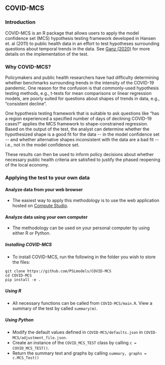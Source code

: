 
## COVID-MCS

### Introduction

COVID-MCS is an R package that allows users to apply the model confidence set (MCS) hypothesis testing framework developed in Hansen et. al (2011) to public health data in an effort to test hypotheses surrounding questions about temporal trends in the data. See [Ganz (2020)](https://www.aei.org/profile/scott-c-ganz/) for more details on the implementation of the test.
### Why COVID-MCS?

Policymakers and public health researchers have had difficulty determining whether benchmarks surrounding trends in the intensity of the COVID-19 pandemic. One reason for the confusion is that commonly-used hypothesis testing methods, e.g., t-tests for mean comparisons or linear regression models, are poorly suited for questions about shapes of trends in data, e.g., “consistent decline”.

One hypothesis testing framework that is suitable to ask questions like “has a region experienced a specified number of days of declining COVID-19 cases?” applies the MCS framework to shape-constrained regression. Based on the output of the test, the analyst can determine whether the hypothesized shape is a good fit for the data -- in the model confidence set -- and whether alternative shapes inconsistent with the data are a bad fit -- i.e., not in the model confidence set.

These results can then be used to inform policy decisions about whether necessary public health criteria are satisfied to justify the phased reopening of the local economy.

### Applying the test to your own data

#### Analyze data from your web browser

* The easiest way to apply this methodology is to use the web application hosted on [Compute Studio](https://compute.studio/PSLmodels/COVID-MCS/).

#### Analyze data using your own computer

* The methodology can be used on your personal computer by using either R or Python.

##### Installing COVID-MCS

* To install COVID-MCS, run the following in the folder you wish to store the files:
```
git clone https://github.com/PSLmodels/COVID-MCS
cd COVID-MCS
pip install -e .
```

##### Using R

* All necessary functions can be called from ```COVID-MCS/main.R```. View a summary of the test by called ```summary(m)```.

##### Using Python

* Modify the default values defined in ```COVID-MCS/defaults.json``` in ```COVID-MCS/adjustment_file.json```.
* Create an instance of the ```COVID_MCS_TEST``` class by calling ```c = COVID_MCS_TEST()```.
* Return the summary text and graphs by calling ```summary, graphs = c.MCS_Test()```
